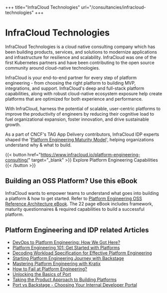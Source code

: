 +++
title="InfraCloud Technologies"
url="/consultancies/infracloud-technologies"
+++

# InfraCloud Technologies

InfraCloud Technologies is a cloud native consulting company which has been building products, services, and solutions to modernize applications and infrastructure for resilience and scalability. InfraCloud was one of the first Kubernetes partners and have been contributing to the open source community around cloud-native technologies.

InfraCloud is your end-to-end partner for every step of platform engineering - from choosing the right platform to building MVP, integrations, and support. InfraCloud's deep and full-stack platform capabilities, along with robust cloud-native ecosystem exposure help create platforms that are optimized for both experience and performance.

With InfraCloud, harness the potential of scalable, user-centric platforms to improve the productivity of engineers by reducing their cognitive load to fuel organizational expansion, foster innovation, and drive sustainable growth. 

As a part of CNCF's TAG App Delivery contributors, InfraCloud IDP experts shaped the '[Platform Engineering Maturity Model](https://tag-app-delivery.cncf.io/whitepapers/platform-eng-maturity-model/)', helping organizations understand why & what to build.

{{< button href="https://www.infracloud.io/platform-engineering-consulting/" target="_blank" >}}
Explore Platform Engineering Capabilities
{{< /button >}}


## Building an OSS Platform? Use this eBook

InfraCloud wants to empower teams to understand what goes into building a platform & how to get started. Refer to [Platform Engineering OSS Reference Architecture eBook](https://www.infracloud.io/platform-engineering-reference-architecture-ebook/). The 22 page eBook includes framework, maturity questionnaires & required capabilities to build a successful platform. 


## Platform Engineering and IDP related Articles

* [DevOps to Platform Engineering: How We Got Here?](https://www.infracloud.io/blogs/devops-to-platform-engineering-how-we-got-here/)
* [Platform Engineering 101: Get Started with Platforms](https://www.infracloud.io/blogs/platform-engineering-101/)
* [Decoding Workload Specification for Effective Platform Engineering](https://www.infracloud.io/blogs/decoding-workload-specification-for-effective-platform-engineering/)
* [Starting Platform Engineering Journey with Backstage](https://www.infracloud.io/blogs/starting-platform-engineering-journey-backstage/)
* [Mastering Platform Engineering with Kratix](https://www.infracloud.io/blogs/mastering-platform-engineering-with-kratix/)
* [How to Fail at Platform Engineering?](https://www.infracloud.io/blogs/how-to-fail-at-platform-engineering/)
* [Unlocking the Basics of Port](https://www.infracloud.io/blogs/unlocking-basics-of-port/)
* [Taking the Product Approach to Building Platforms](https://www.infracloud.io/blogs/taking-product-approach-to-building-platforms/)
* [Port vs Backstage - Choosing Your Internal Developer Portal](https://www.infracloud.io/blogs/port-vs-backstage-idp-comparison/)

